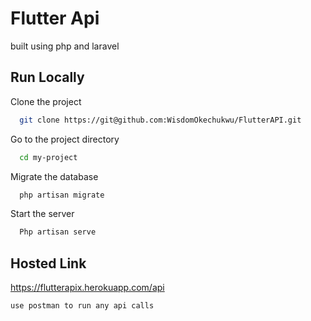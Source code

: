 
# Flutter Api

built using php and laravel 

## Run Locally

Clone the project

```bash
  git clone https://git@github.com:WisdomOkechukwu/FlutterAPI.git
```

Go to the project directory

```bash
  cd my-project
```

Migrate the database

```bash
  php artisan migrate
```

Start the server

```bash
  Php artisan serve
```

  
## Hosted Link

https://flutterapix.herokuapp.com/api

  ``use postman to run any api calls``
